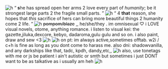 ![h](https://files.catbox.moe/2j2mdq.png)
“ **s**he has spread open her arms 2 love every part of *humanity*; be it strongest large parts 2 the fragile small parts. ”
![h](https://files.catbox.moe/g0gxg5.gif)
“ 4 **that** reason, she hopes that *this* sacrifice of hers can bring more beautiful things 2 humanity come 2 life. ”
![h](https://files.catbox.moe/tu3ex4.jpg)
~~pompom/blaze~~ ,, he/she/they .
im omnisexual ♡ i LOVE visual novels, otome, anything romance.
i listen to visual kei: the gazette,jiluka,dexcore, kebyo, dadaroma,gulu gulu and so on.
i also paint, draw and sew <3
![h](https://files.catbox.moe/z3rp0h.gif)
![h](https://files.catbox.moe/ggvj25.jpg)
on pt: im always active,sometimes offtab. w2i / c+h is fine as long as you dont come to harass me.
also dni: shadowvanilla, and any darkships like that, tadc, kpdh, dandy,etc,, 
![h](https://files.catbox.moe/ggvj25.jpg) 
also, use tonetags with me or js be patient i ain't autistic or smth but sometimes i just DONT want to be as talkative as i usually am heh
![h](https://files.catbox.moe/lz2wwd.png)

